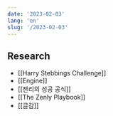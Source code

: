 ```yaml
---
date: '2023-02-03'
lang: 'en'
slug: '/2023-02-03'
---
```


## Research

- [[Harry Stebbings Challenge]]
- [[Engine]]
- [[젠리의 성공 공식]]
- [[The Zenly Playbook]]
- [[글감]]
